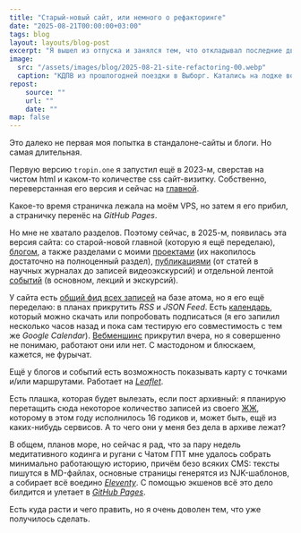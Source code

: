 ```yaml
---
title: "Старый-новый сайт, или немного о рефакторинге"
date: "2025-08-21T00:00:00+03:00"
tags: blog
layout: layouts/blog-post
excerpt: "Я вышел из отпуска и занялся тем, что откладывал последние два года: рефакторингом этого сайта. Спустя две недели попыток вайбкодинга, сведшихся — разумеется! — к чтению мануалов, сайт немного приблизился к тому образу, который уже давно был у меня в голове."
image:
  src: "/assets/images/blog/2025-08-21-site-refactoring-00.webp"
  caption: "КДПВ из прошлогодней поездки в Выборг. Катались на лодке вокруг Монрепо и даже почти не попали под дождь"
repost:
    source: ""
    url: ""
    date: ""
map: false
---
```


Это далеко не первая моя попытка в стандалоне-сайты и блоги. Но самая длительная.

Первую версию `tropin.one` я запустил ещё в 2023-м, сверстав на чистом html и каком-то количестве css сайт-визитку. Собственно, переверстанная его версия и сейчас на [главной](/).

Какое-то время страничка лежала на моём VPS, но затем я его прибил, а страничку перенёс на <cite>GitHub Pages</cite>.

Но мне не хватало разделов. Поэтому сейчас, в 2025-м, появилась эта версия сайта: со старой-новой главной (которую я ещё переделаю), [блогом](/blog/), а также разделами с моими [проектами](/projects/) (их накопилось достаточно на полноценный раздел), [публикациями](/research/) (от статей в научных журналах до записей видеоэкскурсий) и отдельной лентой [событий](/events/) (в основном, лекций и экскурсий).

У сайта есть [общий фид всех записей](/feed.atom.xml) на базе атома, но я его ещё переделаю: в планах прикрутить <cite>RSS</cite> и <cite>JSON Feed</cite>. Есть [календарь](/calendar.ics), который можно скачать или попробовать подписаться (я его запилил несколько часов назад и пока сам тестирую его совместимость с тем же <cite>Google Calendar</cite>). [Вебменшинс](/webmentions/) прикрутил вчера, но я совершенно не понимаю, работают они или нет. С мастодоном и блюскаем, кажется, не фурычат.

Ещё у блогов и событий есть возможность показывать карту с точками и/или маршрутами. Работает на <cite>[Leaflet](https://leafletjs.com/)</cite>.

Есть плашка, которая будет вылезать, если пост архивный: я планирую перетащить сюда некоторое количество записей из своего [ЖЖ](https://valeriuus.livejournal.com/), которому в этом году исполнилось 16 годиков и, может быть, ещё из каких-нибудь сервисов. А то чего они у меня без дела в архиве лежат?

В общем, планов море, но сейчас я рад, что за пару недель медитативного кодинга и ругани с Чатом ГПТ мне удалось собрать минимально работающую историю, причём безо всяких CMS: тексты пишутся в MD-файлах, основные страницы генерятся из NJK-шаблонов, а собирает всё воедино <cite>[Eleventy](https://www.11ty.dev/)</cite>. С помощью экшенов всё это дело билдится и улетает в <cite>[GitHub Pages](https://docs.github.com/)</cite>.

Есть куда расти и чего править, но я очень доволен тем, что уже получилось сделать.
